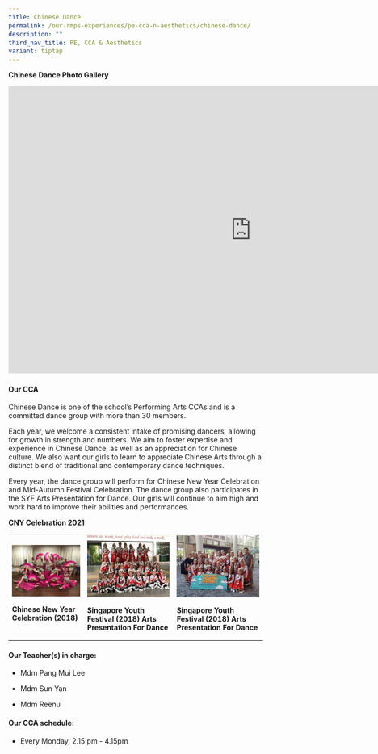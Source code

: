 ```yaml
---
title: Chinese Dance
permalink: /our-rmps-experiences/pe-cca-n-aesthetics/chinese-dance/
description: ""
third_nav_title: PE, CCA & Aesthetics
variant: tiptap
---
```

<p><strong>Chinese Dance Photo Gallery</strong>
</p>
<div class="iframe-wrapper">
<iframe height="569" width="960" allowfullscreen="true" frameborder="0" src="https://docs.google.com/presentation/d/e/2PACX-1vQtyHOmBGBxpNYDMITYiwI9FocXtnzPqzaxp_68h2FdWytf0co_qXOhRZsnesCarvlIfkg7ZmyTr8Wo/embed?start=false&amp;loop=false&amp;delayms=10000"></iframe>
</div>
<h4>Our CCA</h4>
<p>Chinese Dance is one of the school’s Performing Arts CCAs and is a committed
dance group with more than 30 members.</p>
<p>Each year, we welcome a consistent intake of promising dancers, allowing
for growth in strength and numbers. We aim to foster expertise and experience
in Chinese Dance, as well as an appreciation for Chinese culture. We also
want our girls to learn to appreciate Chinese Arts through a distinct blend
of traditional and contemporary dance techniques.</p>
<p>Every year, the dance group will perform for Chinese New Year Celebration
and Mid-Autumn Festival Celebration. The dance group also participates
in the SYF Arts Presentation for Dance. Our girls will continue to aim
high and work hard to improve their abilities and performances.</p>
<p><strong>CNY Celebration 2021</strong>
</p>
<table style="minWidth: 75px">
<colgroup>
<col>
<col>
<col>
</colgroup>
<tbody>
<tr>
<td rowspan="1" colspan="1">
<div class="isomer-image-wrapper">
<img style="width: 100%" height="auto" width="100%" src="/images/cd1.jpg">
</div>
<p><strong>Chinese New Year Celebration (2018)</strong>
</p>
</td>
<td rowspan="1" colspan="1">
<div class="isomer-image-wrapper">
<img style="width: 100%" height="auto" width="100%" src="/images/cd2.jpg">
</div>
<p><strong>Singapore Youth Festival (2018) Arts Presentation For Dance</strong>
</p>
</td>
<td rowspan="1" colspan="1">
<div class="isomer-image-wrapper">
<img style="width: 100%" height="auto" width="100%" src="/images/cd3.jpg">
</div>
<p><strong>Singapore Youth Festival (2018) Arts Presentation For Dance</strong>
</p>
</td>
</tr>
</tbody>
</table>
<h4><strong>Our Teacher(s) in charge:</strong></h4>
<ul data-tight="true" class="tight">
<li>
<p>Mdm Pang Mui Lee</p>
</li>
<li>
<p>Mdm Sun Yan</p>
</li>
<li>
<p>Mdm Reenu</p>
</li>
</ul>
<h4><strong>Our CCA schedule:</strong></h4>
<ul data-tight="true" class="tight">
<li>
<p>Every Monday, 2.15 pm - 4.15pm</p>
</li>
</ul>
<p></p>